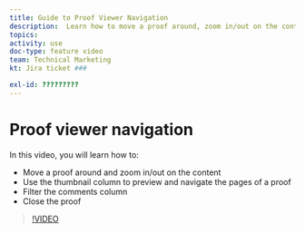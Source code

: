 ```yaml
---
title: Guide to Proof Viewer Navigation
description:  Learn how to move a proof around, zoom in/out on the content, use the thumbnail column, filter proof comments, and more in [!DNL Adobe Workfront].
topics: 
activity: use
doc-type: feature video
team: Technical Marketing
kt: Jira ticket ###

exl-id: ?????????
---
```

# Proof viewer navigation

In this video, you will learn how to:

* Move a proof around and zoom in/out on the content
* Use the thumbnail column to preview and navigate the pages of a proof
* Filter the comments column
* Close the proof

>[!VIDEO](https://video.tv.adobe.com/v/335140/?quality=12)

